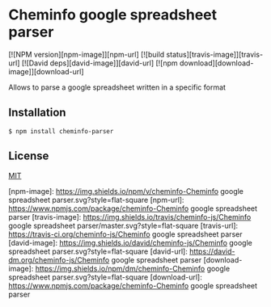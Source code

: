 # Cheminfo google spreadsheet parser

  [![NPM version][npm-image]][npm-url]
  [![build status][travis-image]][travis-url]
  [![David deps][david-image]][david-url]
  [![npm download][download-image]][download-url]

Allows to parse a google spreadsheet written in a specific format

## Installation

```
$ npm install cheminfo-parser
```

## License

  [MIT](./LICENSE)

[npm-image]: https://img.shields.io/npm/v/cheminfo-Cheminfo google spreadsheet parser.svg?style=flat-square
[npm-url]: https://www.npmjs.com/package/cheminfo-Cheminfo google spreadsheet parser
[travis-image]: https://img.shields.io/travis/cheminfo-js/Cheminfo google spreadsheet parser/master.svg?style=flat-square
[travis-url]: https://travis-ci.org/cheminfo-js/Cheminfo google spreadsheet parser
[david-image]: https://img.shields.io/david/cheminfo-js/Cheminfo google spreadsheet parser.svg?style=flat-square
[david-url]: https://david-dm.org/cheminfo-js/Cheminfo google spreadsheet parser
[download-image]: https://img.shields.io/npm/dm/cheminfo-Cheminfo google spreadsheet parser.svg?style=flat-square
[download-url]: https://www.npmjs.com/package/cheminfo-Cheminfo google spreadsheet parser
